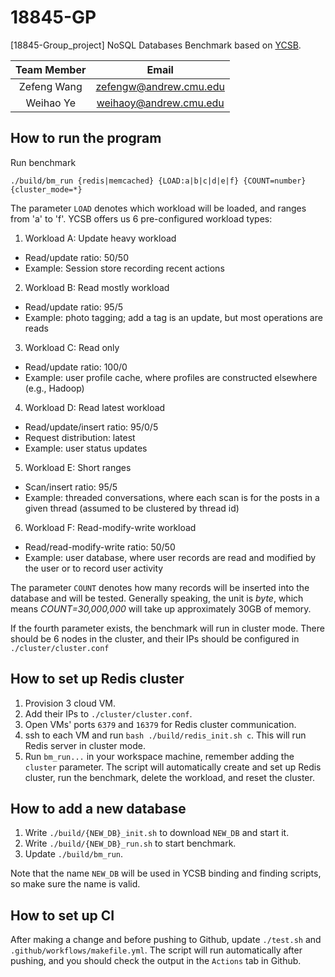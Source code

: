 # 18845-GP
[18845-Group_project] NoSQL Databases Benchmark based on [YCSB](https://github.com/brianfrankcooper/YCSB/).

| Team Member | Email |
| :---: | :---: |
| Zefeng Wang | zefengw@andrew.cmu.edu |
| Weihao Ye | weihaoy@andrew.cmu.edu |

## How to run the program
Run benchmark
```shell
./build/bm_run {redis|memcached} {LOAD:a|b|c|d|e|f} {COUNT=number} {cluster_mode=*}
```
The parameter `LOAD` denotes which workload will be loaded, and ranges from 'a' to 'f'. 
YCSB offers us 6 pre-configured workload types:
1. Workload A: Update heavy workload
  - Read/update ratio: 50/50
  - Example: Session store recording recent actions

2. Workload B: Read mostly workload
  - Read/update ratio: 95/5
  - Example: photo tagging; add a tag is an update, but most operations are reads

3. Workload C: Read only
  - Read/update ratio: 100/0
  - Example: user profile cache, where profiles are constructed elsewhere (e.g., Hadoop)

4. Workload D: Read latest workload
  - Read/update/insert ratio: 95/0/5
  - Request distribution: latest
  - Example: user status updates

5. Workload E: Short ranges
  - Scan/insert ratio: 95/5
  - Example: threaded conversations, where each scan is for the posts in a given thread (assumed to be clustered by thread id)

6. Workload F: Read-modify-write workload
  - Read/read-modify-write ratio: 50/50
  - Example: user database, where user records are read and modified by the user or to record user activity

The parameter `COUNT` denotes how many records will be inserted into the database and will be tested. Generally speaking, the unit is *byte*, which means *COUNT=30,000,000* will take up approximately 30GB of memory.

If the fourth parameter exists, the benchmark will run in cluster mode. There should be 6 nodes in the cluster, and their IPs should be configured in `./cluster/cluster.conf`

## How to set up Redis cluster
1. Provision 3 cloud VM.
2. Add their IPs to `./cluster/cluster.conf`.
3. Open VMs' ports `6379` and `16379` for Redis cluster communication.
3. ssh to each VM and run `bash ./build/redis_init.sh c`. This will run Redis server in cluster mode.
4. Run `bm_run...` in your workspace machine, remember adding the `cluster` parameter. The script will automatically create and set up Redis cluster, run the benchmark, delete the workload, and reset the cluster.

## How to add a new database
1. Write `./build/{NEW_DB}_init.sh` to download `NEW_DB` and start it.
2. Write `./build/{NEW_DB}_run.sh` to start benchmark.
3. Update `./build/bm_run`.

Note that the name `NEW_DB` will be used in YCSB binding and finding scripts, so make sure the name is valid.

## How to set up CI
After making a change and before pushing to Github, update `./test.sh` and `.github/workflows/makefile.yml`. The script will run automatically after pushing, and you should check the output in the `Actions` tab in Github.

